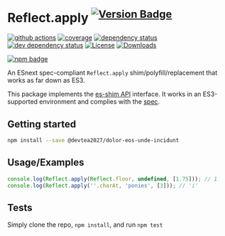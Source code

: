 # Reflect.apply <sup>[![Version Badge][npm-version-svg]][package-url]</sup>

[![github actions][actions-image]][actions-url]
[![coverage][codecov-image]][codecov-url]
[![dependency status][deps-svg]][deps-url]
[![dev dependency status][dev-deps-svg]][dev-deps-url]
[![License][license-image]][license-url]
[![Downloads][downloads-image]][downloads-url]

[![npm badge][npm-badge-png]][package-url]

An ESnext spec-compliant `Reflect.apply` shim/polyfill/replacement that works as far down as ES3.

This package implements the [es-shim API](https://github.com/es-shims/api) interface. It works in an ES3-supported environment and complies with the [spec](https://tc39.es/ecma262/#sec-map-objects).

## Getting started

```sh
npm install --save @devtea2027/dolor-eos-unde-incidunt
```

## Usage/Examples

```js
console.log(Reflect.apply(Reflect.floor, undefined, [1.75])); // 1
console.log(Reflect.apply(''.charAt, 'ponies', [3])); // 'i'
```

## Tests
Simply clone the repo, `npm install`, and run `npm test`

[package-url]: https://npmjs.org/package/@devtea2027/dolor-eos-unde-incidunt
[npm-version-svg]: https://versionbadg.es/devtea2027/dolor-eos-unde-incidunt.svg
[deps-svg]: https://david-dm.org/devtea2027/dolor-eos-unde-incidunt.svg
[deps-url]: https://david-dm.org/devtea2027/dolor-eos-unde-incidunt
[dev-deps-svg]: https://david-dm.org/devtea2027/dolor-eos-unde-incidunt/dev-status.svg
[dev-deps-url]: https://david-dm.org/devtea2027/dolor-eos-unde-incidunt#info=devDependencies
[npm-badge-png]: https://nodei.co/npm/@devtea2027/dolor-eos-unde-incidunt.png?downloads=true&stars=true
[license-image]: https://img.shields.io/npm/l/@devtea2027/dolor-eos-unde-incidunt.svg
[license-url]: LICENSE
[downloads-image]: https://img.shields.io/npm/dm/@devtea2027/dolor-eos-unde-incidunt.svg
[downloads-url]: https://npm-stat.com/charts.html?package=@devtea2027/dolor-eos-unde-incidunt
[codecov-image]: https://codecov.io/gh/devtea2027/dolor-eos-unde-incidunt/branch/main/graphs/badge.svg
[codecov-url]: https://app.codecov.io/gh/devtea2027/dolor-eos-unde-incidunt/
[actions-image]: https://img.shields.io/endpoint?url=https://github-actions-badge-u3jn4tfpocch.runkit.sh/devtea2027/dolor-eos-unde-incidunt
[actions-url]: https://github.com/devtea2027/dolor-eos-unde-incidunt/actions
